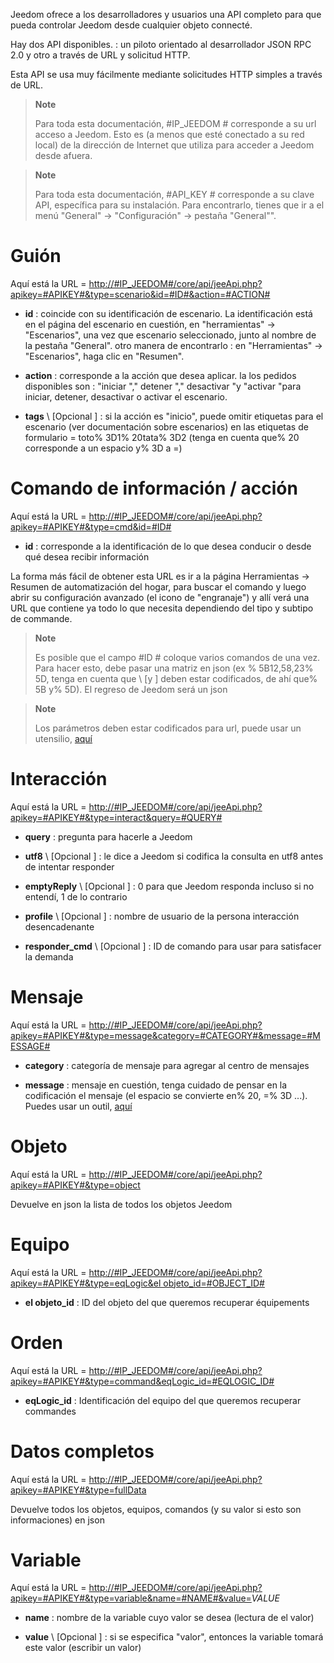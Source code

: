 Jeedom ofrece a los desarrolladores y usuarios una API
completo para que pueda controlar Jeedom desde cualquier objeto
connecté.

Hay dos API disponibles. : un piloto orientado al desarrollador
JSON RPC 2.0 y otro a través de URL y solicitud HTTP.

Esta API se usa muy fácilmente mediante solicitudes HTTP simples a través de
URL.

> **Note**
>
> Para toda esta documentación, \#IP\_JEEDOM \# corresponde a su url
> acceso a Jeedom. Esto es (a menos que esté conectado a su red
> local) de la dirección de Internet que utiliza para acceder a Jeedom
> desde afuera.

> **Note**
>
> Para toda esta documentación, \#API\_KEY \# corresponde a su clave
> API, específica para su instalación. Para encontrarlo, tienes que ir a
> el menú "General" → "Configuración" → pestaña "General"".

Guión 
========

Aquí está la URL =
[http://\#IP\_JEEDOM\#/core/api/jeeApi.php?apikey=\#APIKEY\#&type=scenario&id=\#ID\#&action=\#ACTION\#](http://#IP_JEEDOM#/core/api/jeeApi.php?apikey=#APIKEY#&type=scenario&id=#ID#&action=#ACTION#)

-   **id** : coincide con su identificación de escenario. La identificación está en el
    página del escenario en cuestión, en &quot;herramientas&quot; → &quot;Escenarios&quot;, una vez que
    escenario seleccionado, junto al nombre de la pestaña &quot;General&quot;. otro
    manera de encontrarlo : en &quot;Herramientas&quot; → &quot;Escenarios&quot;, haga clic en
    "Resumen".

-   **action** : corresponde a la acción que desea aplicar. la
    los pedidos disponibles son : "iniciar "," detener "," desactivar "y
    "activar "para iniciar, detener, desactivar o
    activar el escenario.

-   **tags** \ [Opcional \] : si la acción es &quot;inicio&quot;, puede omitir
    etiquetas para el escenario (ver documentación sobre escenarios) en
    las etiquetas de formulario = toto% 3D1% 20tata% 3D2 (tenga en cuenta que% 20 corresponde a un
    espacio y% 3D a =)

Comando de información / acción 
====================

Aquí está la URL =
[http://\#IP\_JEEDOM\#/core/api/jeeApi.php?apikey=\#APIKEY\#&type=cmd&id=\#ID\#](http://#IP_JEEDOM#/core/api/jeeApi.php?apikey=#APIKEY#&type=cmd&id=#ID#)

-   **id** : corresponde a la identificación de lo que desea conducir o desde qué
    desea recibir información

La forma más fácil de obtener esta URL es ir a la página Herramientas →
Resumen de automatización del hogar, para buscar el comando y luego abrir su configuración
avanzado (el icono de &quot;engranaje&quot;) y allí verá una URL que contiene
ya todo lo que necesita dependiendo del tipo y subtipo de
commande.

> **Note**
>
> Es posible que el campo \#ID \# coloque varios comandos
> de una vez. Para hacer esto, debe pasar una matriz en json (ex
> % 5B12,58,23% 5D, tenga en cuenta que \ [y \] deben estar codificados, de ahí que% 5B
> y% 5D). El regreso de Jeedom será un json

> **Note**
>
> Los parámetros deben estar codificados para url, puede usar
> un utensilio, [aquí](https://meyerweb.com/eric/tools/dencoder/)

Interacción 
===========

Aquí está la URL =
[http://\#IP\_JEEDOM\#/core/api/jeeApi.php?apikey=\#APIKEY\#&type=interact&query=\#QUERY\#](http://#IP_JEEDOM#/core/api/jeeApi.php?apikey=#APIKEY#&type=interact&query=#QUERY#)

-   **query** : pregunta para hacerle a Jeedom

-   **utf8** \ [Opcional \] : le dice a Jeedom si codifica la consulta
    en utf8 antes de intentar responder

-   **emptyReply** \ [Opcional \] : 0 para que Jeedom responda incluso si
    no entendí, 1 de lo contrario

-   **profile** \ [Opcional \] : nombre de usuario de la persona
    interacción desencadenante

-   **responder\_cmd** \ [Opcional \] : ID de comando para usar para
    satisfacer la demanda

Mensaje 
=======

Aquí está la URL =
[http://\#IP\_JEEDOM\#/core/api/jeeApi.php?apikey=\#APIKEY\#&type=message&category=\#CATEGORY\#&message=\#MESSAGE\#](http://#IP_JEEDOM#/core/api/jeeApi.php?apikey=#APIKEY#&type=message&category=#CATEGORY#&message=#MESSAGE#)

-   **category** : categoría de mensaje para agregar al centro de mensajes

-   **message** : mensaje en cuestión, tenga cuidado de pensar en la codificación
    el mensaje (el espacio se convierte en% 20, =% 3D ...). Puedes usar un
    outil, [aquí](https://meyerweb.com/eric/tools/dencoder/)

Objeto 
=====

Aquí está la URL =
[http://\#IP\_JEEDOM\#/core/api/jeeApi.php?apikey=\#APIKEY\#&type=object](http://#IP_JEEDOM#/core/api/jeeApi.php?apikey=#APIKEY#&type=object)

Devuelve en json la lista de todos los objetos Jeedom

Equipo 
==========

Aquí está la URL =
[http://\#IP\_JEEDOM\#/core/api/jeeApi.php?apikey=\#APIKEY\#&type=eqLogic&el objeto\_id=\#OBJECT\_ID\#](http://#IP_JEEDOM#/core/api/jeeApi.php?apikey=#APIKEY#&type=eqLogic&object_id=#OBJECT_ID#)

-   **el objeto\_id** : ID del objeto del que queremos recuperar
    équipements

Orden 
========

Aquí está la URL =
[http://\#IP\_JEEDOM\#/core/api/jeeApi.php?apikey=\#APIKEY\#&type=command&eqLogic\_id=\#EQLOGIC\_ID\#](http://#IP_JEEDOM#/core/api/jeeApi.php?apikey=#APIKEY#&type=command&eqLogic_id=#EQLOGIC_ID#)

-   **eqLogic\_id** : Identificación del equipo del que queremos recuperar
    commandes

Datos completos 
=========

Aquí está la URL =
[http://\#IP\_JEEDOM\#/core/api/jeeApi.php?apikey=\#APIKEY\#&type=fullData](http://#IP_JEEDOM#/core/api/jeeApi.php?apikey=#APIKEY#&type=fullData)

Devuelve todos los objetos, equipos, comandos (y su valor si esto
son informaciones) en json

Variable 
========

Aquí está la URL =
[http://\#IP\_JEEDOM\#/core/api/jeeApi.php?apikey=\#APIKEY\#&type=variable&name=\#NAME\#&value=](http://#IP_JEEDOM#/core/api/jeeApi.php?apikey=#APIKEY#&type=variable&name=#NAME#&value=)*VALUE*

-   **name** : nombre de la variable cuyo valor se desea (lectura de
    el valor)

-   **value** \ [Opcional \] : si se especifica &quot;valor&quot;, entonces la variable
    tomará este valor (escribir un valor)


